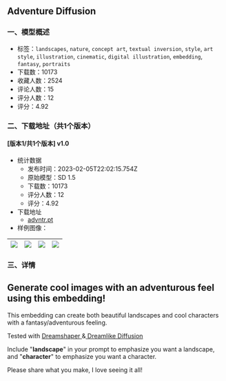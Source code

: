 ## Adventure Diffusion
### 一、模型概述

- 标签：`landscapes`, `nature`, `concept art`, `textual inversion`, `style`, `art style`, `illustration`, `cinematic`, `digital illustration`, `embedding`, `fantasy`, `portraits`
- 下载数：10173
- 收藏人数：2524
- 评论人数：15
- 评分人数：12
- 评分：4.92

### 二、下载地址（共1个版本）

#### [版本1/共1个版本] v1.0

- 统计数据
  - 发布时间：2023-02-05T22:02:15.754Z
  - 原始模型：SD 1.5
  - 下载数：10173
  - 评分人数：12
  - 评分：4.92
- 下载地址
  - [advntr.pt](https://civitai.com/api/download/models/8042)
- 样例图像：

| <img src="https://image.civitai.com/xG1nkqKTMzGDvpLrqFT7WA/fc8b58ea-80df-4043-3a6c-0a362dd74400/width=450/75801.jpeg" /> | <img src="https://image.civitai.com/xG1nkqKTMzGDvpLrqFT7WA/2edc417f-27b7-4eae-42af-77cbcfe1f400/width=450/75809.jpeg" /> | <img src="https://image.civitai.com/xG1nkqKTMzGDvpLrqFT7WA/fa95605a-b0fa-46a6-d11d-883884f97d00/width=450/75808.jpeg" /> | <img src="https://image.civitai.com/xG1nkqKTMzGDvpLrqFT7WA/3968c79b-cbc7-4e86-82c4-8f6bc7c15b00/width=450/75807.jpeg" /> |
| ---- | ---- | ---- | ---- |


### 三、详情
<h2><strong>Generate cool images with an adventurous feel using this embedding!</strong></h2><p>This embedding can create both beautiful landscapes and cool characters with a fantasy/adventurous feeling. </p><p>Tested with <a rel="ugc" href="https://civitai.com/models/4384/dreamshaper">Dreamshaper</a><a rel="ugc" href="https://civitai.com/models/1274/dreamlike-diffusion-10"> </a>&amp;<a rel="ugc" href="https://civitai.com/models/1274/dreamlike-diffusion-10"> Dreamlike Diffusion</a></p><p>Include "<strong>landscape</strong>" in your prompt to emphasize you want a landscape, and "<strong>character</strong>" to emphasize you want a character.</p><p>Please share what you make, I love seeing it all!</p>